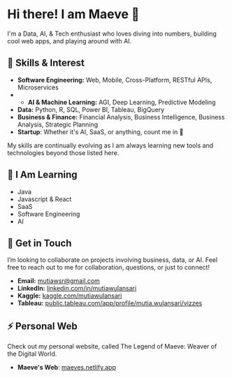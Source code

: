 # Hi there! I am Maeve 👋
I'm a Data, AI, & Tech enthusiast who loves diving into numbers, building cool web apps, and playing around with AI.

## 🚀 Skills & Interest
- **Software Engineering:** Web, Mobile, Cross-Platform, RESTful APIs, Microservices
- - **AI & Machine Learning:** AGI, Deep Learning, Predictive Modeling
- **Data:** Python, R, SQL, Power BI, Tableau, BigQuery
- **Business & Finance:** Financial Analysis, Business Intelligence, Business Analysis, Strategic Planning
- **Startup**: Whether it's AI, SaaS, or anything, count me in 👀
  
My skills are continually evolving as I am always learning new tools and technologies beyond those listed here.

## 🌱 I Am Learning
- Java
- Javascript & React
- SaaS
- Software Engineering
- AI

## 👯 Get in Touch
I’m looking to collaborate on projects involving business, data, or AI. Feel free to reach out to me for collaboration, questions, or just to connect!
- **Email:** [mutiawsr@gmail.com](mailto:mutiawsr@gmail.com)
- **LinkedIn:** [linkedin.com/in/mutiawulansari](https://www.linkedin.com/in/mutiawulansari/)
- **Kaggle:** [kaggle.com/mutiawulansari](https://www.kaggle.com/mutiawulansari)
- **Tableau:** [public.tableau.com/app/profile/mutia.wulansari/vizzes](https://public.tableau.com/app/profile/mutia.wulansari/vizzes)

## ⚡ Personal Web
Check out my personal website, called The Legend of Maeve: Weaver of the Digital World.
- **Maeve's Web**: [maeves.netlify.app](https://maeves.netlify.app/)

<!--
**mutiawsr/mutiawsr** is a ✨ _special_ ✨ repository because its `README.md` (this file) appears on your GitHub profile.

Here are some ideas to get you started:

- 🔭 I’m currently working on ...
- 🌱 I’m currently learning ...
- 👯 I’m looking to collaborate on ...
- 🤔 I’m looking for help with ...
- 💬 Ask me about ...
- 📫 How to reach me: ...
- 😄 Pronouns: ...
- ⚡ Fun fact: ...
-->
